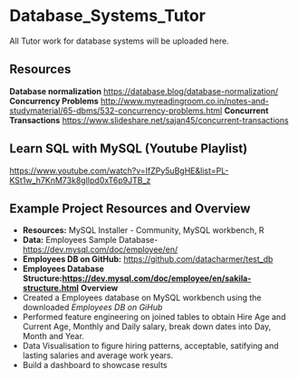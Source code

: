 # Database_Systems_Tutor
All Tutor work for database systems will be uploaded here.

## Resources 
**Database normalization** https://database.blog/database-normalization/
**Concurrency Problems** http://www.myreadingroom.co.in/notes-and-studymaterial/65-dbms/532-concurrency-problems.html
**Concurrent Transactions** https://www.slideshare.net/sajan45/concurrent-transactions

## Learn SQL with MySQL (Youtube Playlist)
https://www.youtube.com/watch?v=IfZPy5uBgHE&list=PL-KSt1w_h7KnM73k8glIpd0xT6p9JTB_z

## Example Project Resources and Overview 
- **Resources:** MySQL Installer - Community, MySQL workbench, R
- **Data:** Employees Sample Database-https://dev.mysql.com/doc/employee/en/
- **Employees DB on GitHub:** https://github.com/datacharmer/test_db
- **Employees Database Structure:https://dev.mysql.com/doc/employee/en/sakila-structure.html**
**Overview**
- Created a Employees database on MySQL workbench using the downloaded *Employees DB on GiHub*
- Performed feature engineering on joined tables to obtain Hire Age and Current Age, Monthly and Daily salary, break down dates into Day, Month and Year. 
- Data Visualisation to figure hiring patterns, acceptable, satifying and lasting salaries and average work years. 
- Build a dashboard to showcase results 


